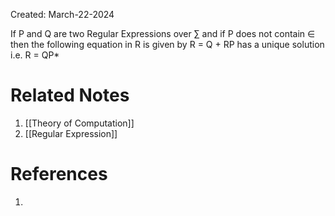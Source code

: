 Created: March-22-2024

If P and Q are two Regular Expressions over $\sum$ and if P does not contain $\in$ then the following equation in R is given by R = Q + RP has a unique solution i.e. R = QP*

# Related Notes

1. [[Theory of Computation]]
2. [[Regular Expression]]
# References

1. 